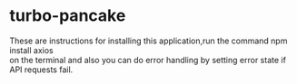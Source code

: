 # turbo-pancake 

These are instructions for installing this application,run the command npm install axios  
on the terminal and also you can do error handling by setting error state if API requests fail.